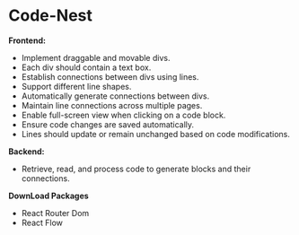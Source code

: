 # Code-Nest

**Frontend:**  
- Implement draggable and movable divs.  
- Each div should contain a text box.  
- Establish connections between divs using lines.  
- Support different line shapes.  
- Automatically generate connections between divs.  
- Maintain line connections across multiple pages.  
- Enable full-screen view when clicking on a code block.  
- Ensure code changes are saved automatically.  
- Lines should update or remain unchanged based on code modifications.  

**Backend:**  
- Retrieve, read, and process code to generate blocks and their connections.


**DownLoad Packages**
- React Router Dom
- React Flow
